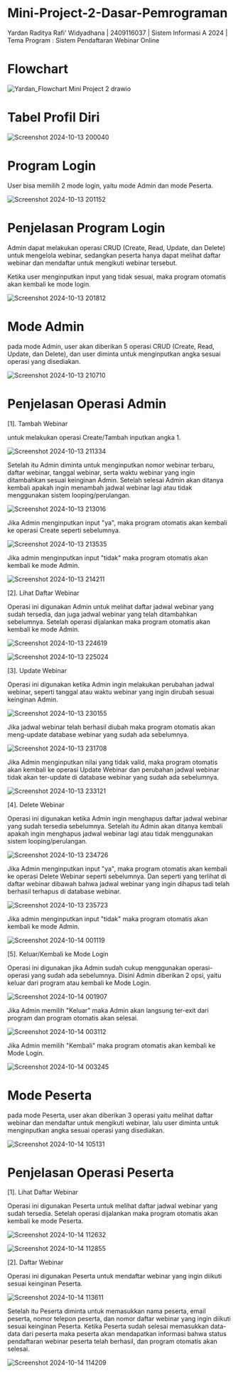 # Mini-Project-2-Dasar-Pemrograman
Yardan Raditya Rafi' Widyadhana | 2409116037 | Sistem Informasi A 2024 | Tema Program : Sistem Pendaftaran Webinar Online

# Flowchart
![Yardan_Flowchart Mini Project 2 drawio](https://github.com/user-attachments/assets/d57f3a51-bce6-48af-a9ed-a8357bcf22a7)

# Tabel Profil Diri
![Screenshot 2024-10-13 200040](https://github.com/user-attachments/assets/5888d145-4246-4c77-bbcc-86542b7dfc6c)

# Program Login
User bisa memilih 2 mode login, yaitu mode Admin dan mode Peserta.

![Screenshot 2024-10-13 201152](https://github.com/user-attachments/assets/ce063945-2a1e-4e4f-bde3-d5d78d13564c)

# Penjelasan Program Login
Admin dapat melakukan operasi CRUD (Create, Read, Update, dan Delete) untuk mengelola webinar, sedangkan peserta hanya dapat melihat daftar webinar dan mendaftar untuk mengikuti webinar tersebut.

Ketika user menginputkan input yang tidak sesuai, maka program otomatis akan kembali ke mode login.

![Screenshot 2024-10-13 201812](https://github.com/user-attachments/assets/b40a500a-e8b4-4f82-9c5f-2ea496747f57)

# Mode Admin
pada mode Admin, user akan diberikan 5 operasi CRUD (Create, Read, Update, dan Delete), dan user diminta untuk menginputkan angka sesuai operasi yang disediakan.

![Screenshot 2024-10-13 210710](https://github.com/user-attachments/assets/9ac43452-b683-4754-8ca5-17ec9ebadba7)

# Penjelasan Operasi Admin
[1]. Tambah Webinar

untuk melakukan operasi Create/Tambah inputkan angka 1.

![Screenshot 2024-10-13 211334](https://github.com/user-attachments/assets/6a71aaa7-4988-4e29-a4f1-9454687d1657)

Setelah itu Admin diminta untuk menginputkan nomor webinar terbaru, daftar webinar, tanggal webinar, serta waktu webinar yang ingin ditambahkan sesuai keinginan Admin. Setelah selesai Admin akan ditanya kembali apakah ingin menambah jadwal webinar lagi atau tidak menggunakan sistem looping/perulangan.

![Screenshot 2024-10-13 213016](https://github.com/user-attachments/assets/bab2d70d-4b0e-4e21-9f1e-f276113dfd17)

Jika Admin menginputkan input "ya", maka program otomatis akan kembali ke operasi Create seperti sebelumnya.

![Screenshot 2024-10-13 213535](https://github.com/user-attachments/assets/de926d0e-ac2e-472c-8691-ef038d6166e5)

Jika admin menginputkan input "tidak" maka program otomatis akan kembali ke mode Admin.

![Screenshot 2024-10-13 214211](https://github.com/user-attachments/assets/bba036ea-48d2-4445-a714-0db305c8bd4f)

[2]. Lihat Daftar Webinar

Operasi ini digunakan Admin untuk melihat daftar jadwal webinar yang sudah tersedia, dan juga jadwal webinar yang telah ditambahkan sebelumnya. Setelah operasi dijalankan maka program otomatis akan kembali ke mode Admin.

![Screenshot 2024-10-13 224619](https://github.com/user-attachments/assets/f7c9cd93-2bf7-4c90-b0ff-a7f9f26b709e)

![Screenshot 2024-10-13 225024](https://github.com/user-attachments/assets/f371ad23-3d12-4c8a-b102-deb7a67e70e9)

[3]. Update Webinar

Operasi ini digunakan ketika Admin ingin melakukan perubahan jadwal webinar, seperti tanggal atau waktu webinar yang ingin dirubah sesuai keinginan Admin.

![Screenshot 2024-10-13 230155](https://github.com/user-attachments/assets/76a485cb-5a58-45cf-9ace-2e040ec11acf)

Jika jadwal webinar telah berhasil diubah maka program otomatis akan meng-update database webinar yang sudah ada sebelumnya.

![Screenshot 2024-10-13 231708](https://github.com/user-attachments/assets/45c3a417-2bc7-4da1-a0e6-72f387198aa5)

Jika Admin menginputkan nilai yang tidak valid, maka program otomatis akan kembali ke operasi Update Webinar dan perubahan jadwal webinar tidak akan ter-update di database webinar yang sudah ada sebelumnya.

![Screenshot 2024-10-13 233121](https://github.com/user-attachments/assets/92cab846-7387-4be4-b0e9-a4594c1910d2)

[4]. Delete Webinar

Operasi ini digunakan ketika Admin ingin menghapus daftar jadwal webinar yang sudah tersedia sebelumnya. Setelah itu Admin akan ditanya kembali apakah ingin menghapus jadwal webinar lagi atau tidak menggunakan sistem looping/perulangan.

![Screenshot 2024-10-13 234726](https://github.com/user-attachments/assets/7a9908ea-1d74-4665-a8e9-c63fb1b97766)

Jika Admin menginputkan input "ya", maka program otomatis akan kembali ke operasi Delete Webinar seperti sebelumnya. Dan seperti yang terlihat di daftar webinar dibawah bahwa jadwal webinar yang ingin dihapus tadi telah berhasil terhapus di database webinar.

![Screenshot 2024-10-13 235723](https://github.com/user-attachments/assets/8663551f-2af8-4396-89a9-8394f4ebc7cb)

Jika admin menginputkan input "tidak" maka program otomatis akan kembali ke mode Admin.

![Screenshot 2024-10-14 001119](https://github.com/user-attachments/assets/72ccf01e-6e26-4675-89a1-363f1eb35548)

[5]. Keluar/Kembali ke Mode Login

Operasi ini digunakan jika Admin sudah cukup menggunakan operasi-operasi yang sudah ada sebelumnya. Disini Admin diberikan 2 opsi, yaitu keluar dari program atau kembali ke Mode Login.

![Screenshot 2024-10-14 001907](https://github.com/user-attachments/assets/08cf4512-94fe-47d3-9b07-c5db8cda894c)

Jika Admin memilih "Keluar" maka Admin akan langsung ter-exit dari program dan program otomatis akan selesai.

![Screenshot 2024-10-14 003112](https://github.com/user-attachments/assets/bca5dafc-a8f5-40e4-8b79-029ca573c1d8)

Jika Admin memilih "Kembali" maka program otomatis akan kembali ke Mode Login.

![Screenshot 2024-10-14 003245](https://github.com/user-attachments/assets/20f42162-b6a8-47a3-aa71-d5915f9f2e44)

# Mode Peserta
pada mode Peserta, user akan diberikan 3 operasi yaitu melihat daftar webinar dan mendaftar untuk mengikuti webinar, lalu user diminta untuk menginputkan angka sesuai operasi yang disediakan.

![Screenshot 2024-10-14 105131](https://github.com/user-attachments/assets/5245aeff-f11f-4d3a-8b01-6022b99013d7)

# Penjelasan Operasi Peserta
[1]. Lihat Daftar Webinar

Operasi ini digunakan Peserta untuk melihat daftar jadwal webinar yang sudah tersedia. Setelah operasi dijalankan maka program otomatis akan kembali ke mode Peserta.

![Screenshot 2024-10-14 112632](https://github.com/user-attachments/assets/51842e13-5c43-40f1-b14a-c267f92d3d9f)

![Screenshot 2024-10-14 112855](https://github.com/user-attachments/assets/786825b2-9a0f-42dc-b942-f6ad9aca1e78)

[2]. Daftar Webinar

Operasi ini digunakan Peserta untuk mendaftar webinar yang ingin diikuti sesuai keinginan Peserta.

![Screenshot 2024-10-14 113611](https://github.com/user-attachments/assets/d035ebf2-4ac4-4c4f-9f3d-a5bd656b744e)

Setelah itu Peserta diminta untuk memasukkan nama peserta, email peserta, nomor telepon peserta, dan nomor daftar webinar yang ingin diikuti sesuai keinginan Peserta. Ketika Peserta sudah selesai memasukkan data-data dari peserta maka peserta akan mendapatkan informasi bahwa status pendaftaran webinar peserta telah berhasil, dan program otomatis akan selesai.

![Screenshot 2024-10-14 114209](https://github.com/user-attachments/assets/5ab6cc6b-b06b-4673-99ee-f11d1e663b62)



